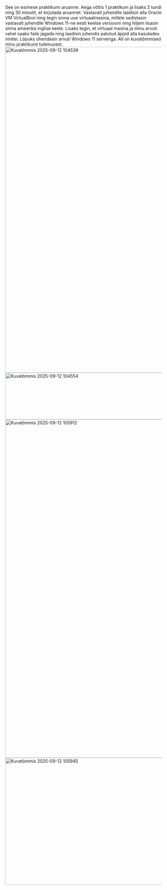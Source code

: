 See on esimese praktikumi aruanne. Aega võttis 1 praktikum ja lisaks 2 tundi ning 30 minutit, et kirjutada aruannet. Vastavalt juhendile laadisin alla Oracle VM VirtualBoxi ning tegin sinna uue virtuaalmasina, millele sedistasin vastavalt juhendile Windows 11-ne eesti keelse versiooni ning hiljem lisasin sinna ameerika inglise keele. Lisaks tegin, et virtuaal masina ja minu arvuti vahel saaks faile jagada ning laadisin juhendis palutud äppid alla kasutades ninitei. Lõpuks ühendasin arvuti Windows 11 serveriga. All on kuvatõmmised minu praktikumi tulemusest.
<img width="1843" height="1047" alt="Kuvatõmmis 2025-09-12 104539" src="https://github.com/user-attachments/assets/058c1108-d9b4-4c61-a81f-838cb746f516" />
<img width="1051" height="150" alt="Kuvatõmmis 2025-09-12 104554" src="https://github.com/user-attachments/assets/eaddb3e1-2c63-448a-9cd5-ac4a7329e3d5" />
<img width="1912" height="1087" alt="Kuvatõmmis 2025-09-12 105912" src="https://github.com/user-attachments/assets/2ca47491-4821-44c3-9592-3f5b8c342d0f" />
<img width="974" height="408" alt="Kuvatõmmis 2025-09-12 105945" src="https://github.com/user-attachments/assets/7f1c4883-1b4c-469a-82cd-1aedf739cd8d" />

